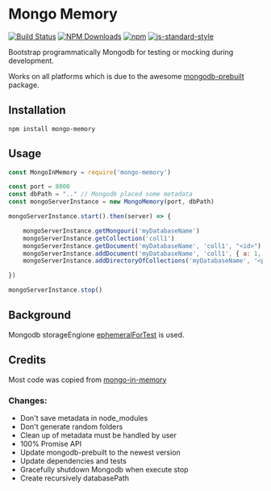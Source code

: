 # Mongo Memory

[![Build Status](https://travis-ci.org/hemerajs/mongo-memory.png)](https://travis-ci.org/hemerajs/mongo-memory)
[![NPM Downloads](https://img.shields.io/npm/dt/mongo-memory.svg?style=flat)](https://www.npmjs.com/package/mongo-memory)
[![npm](https://img.shields.io/npm/v/mongo-memory.svg?maxAge=3600)](https://www.npmjs.com/package/mongo-memory)
[![js-standard-style](https://img.shields.io/badge/code%20style-standard-brightgreen.svg)](http://standardjs.com)

Bootstrap programmatically Mongodb for testing or mocking during development.

Works on all platforms which is due to the awesome [mongodb-prebuilt](https://www.npmjs.com/package/mongodb-prebuilt) package.

## Installation
````
npm install mongo-memory
````

## Usage

````javascript
const MongoInMemory = require('mongo-memory')

const port = 8000
const dbPath = ".." // Mongodb placed some metadata
const mongoServerInstance = new MongoMemory(port, dbPath)

mongoServerInstance.start().then(server) => {

    mongoServerInstance.getMongouri('myDatabaseName')
    mongoServerInstance.getCollection('coll1')
    mongoServerInstance.getDocument('myDatabaseName', 'coll1', "<id>")
    mongoServerInstance.addDocument('myDatabaseName', 'coll1', { a: 1, b: 2 })
    mongoServerInstance.addDirectoryOfCollections('myDatabaseName', '<path>')

})

mongoServerInstance.stop()
````

## Background 

Mongodb storageEngione [ephemeralForTest](https://docs.mongodb.com/v3.4/release-notes/3.2/#ephemeralfortest-storage-engine) is used.

## Credits

Most code was copied from [mongo-in-memory](https://github.com/giorgio-zamparelli/mongo-in-memory)

### Changes:

- Don't save metadata in node_modules
- Don't generate random folders
- Clean up of metadata must be handled by user
- 100% Promise API
- Update mongodb-prebuilt to the newest version
- Update dependencies and tests
- Gracefully shutdown Mongodb when execute stop
- Create recursively databasePath
